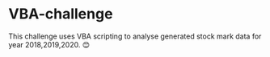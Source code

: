 # VBA-challenge
This challenge uses VBA scripting to analyse generated stock mark data for year 2018,2019,2020. :blush:

